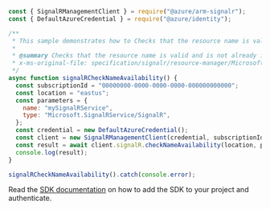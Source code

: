 ```javascript
const { SignalRManagementClient } = require("@azure/arm-signalr");
const { DefaultAzureCredential } = require("@azure/identity");

/**
 * This sample demonstrates how to Checks that the resource name is valid and is not already in use.
 *
 * @summary Checks that the resource name is valid and is not already in use.
 * x-ms-original-file: specification/signalr/resource-manager/Microsoft.SignalRService/stable/2022-02-01/examples/SignalR_CheckNameAvailability.json
 */
async function signalRCheckNameAvailability() {
  const subscriptionId = "00000000-0000-0000-0000-000000000000";
  const location = "eastus";
  const parameters = {
    name: "mySignalRService",
    type: "Microsoft.SignalRService/SignalR",
  };
  const credential = new DefaultAzureCredential();
  const client = new SignalRManagementClient(credential, subscriptionId);
  const result = await client.signalR.checkNameAvailability(location, parameters);
  console.log(result);
}

signalRCheckNameAvailability().catch(console.error);
```

Read the [SDK documentation](https://github.com/Azure/azure-sdk-for-js/blob/%40azure%2Farm-signalr_5.1.0/sdk/signalr/arm-signalr/README.md) on how to add the SDK to your project and authenticate.
